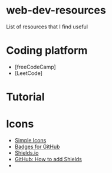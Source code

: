 # web-dev-resources
List of resources that I find useful 

# Coding platform
- [freeCodeCamp]
- [LeetCode]

# Tutorial


# Icons
- [Simple Icons](https://simpleicons.org/?q=mongo)
- [Badges for GitHub](https://dev.to/envoy_/150-badges-for-github-pnk)
- [Shields.io](https://shields.io/)
- [GitHub: How to add Shields](https://www.youtube.com/watch?v=Dl-ekLb4quE)
- 
